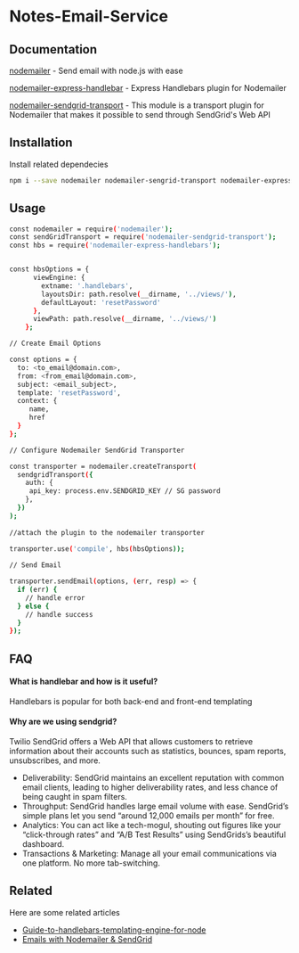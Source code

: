 # Notes-Email-Service


## Documentation

[nodemailer](https://www.npmjs.com/package/nodemailer) -  Send email with node.js with ease

[nodemailer-express-handlebar](https://www.npmjs.com/package/nodemailer-express-handlebars) - Express Handlebars plugin for Nodemailer

[nodemailer-sendgrid-transport](https://www.npmjs.com/package/nodemailer-sendgrid-transport) - This module is a transport plugin for Nodemailer that makes it possible to send through SendGrid's Web API

  
## Installation 

Install related dependecies


```bash
npm i --save nodemailer nodemailer-sengrid-transport nodemailer-express-handlebar

```


## Usage 



```bash 
const nodemailer = require('nodemailer');
const sendGridTransport = require('nodemailer-sendgrid-transport');
const hbs = require('nodemailer-express-handlebars');


const hbsOptions = {
      viewEngine: {
        extname: '.handlebars',
        layoutsDir: path.resolve(__dirname, '../views/'),
        defaultLayout: 'resetPassword'
      },
      viewPath: path.resolve(__dirname, '../views/')
    };

// Create Email Options

const options = {
  to: <to_email@domain.com>,
  from: <from_email@domain.com>, 
  subject: <email_subject>,
  template: 'resetPassword',
  context: {
     name,
     href
  }         
};

// Configure Nodemailer SendGrid Transporter

const transporter = nodemailer.createTransport(
  sendgridTransport({
    auth: {
     api_key: process.env.SENDGRID_KEY // SG password
    },
  })
);
    
//attach the plugin to the nodemailer transporter

transporter.use('compile', hbs(hbsOptions));
    
// Send Email

transporter.sendEmail(options, (err, resp) => {
  if (err) {
    // handle error
  } else {
    // handle success
  }
});
```
## FAQ

#### What is handlebar and how is it useful?

Handlebars is popular for both back-end and front-end templating

#### Why are we using sendgrid?

Twilio SendGrid offers a Web API that allows customers to retrieve information about their accounts such as statistics, bounces, spam reports, unsubscribes, and more. 

- Deliverability: SendGrid maintains an excellent reputation with common email clients, leading to higher deliverability rates, and less chance of being caught in spam filters.
- Throughput: SendGrid handles large email volume with ease. SendGrid’s simple plans let you send “around 12,000 emails per month” for free.
- Analytics: You can act like a tech-mogul, shouting out figures like your “click-through rates” and “A/B Test Results” using SendGrids’s beautiful dashboard.
- Transactions & Marketing: Manage all your email communications via one platform. No more tab-switching.

  
## Related

Here are some related articles

- [Guide-to-handlebars-templating-engine-for-node](https://stackabuse.com/guide-to-handlebars-templating-engine-for-node)
- [Emails with Nodemailer & SendGrid](https://medium.com/code-well-live-forever/emails-with-nodemailer-sendgrid-c98cd37c8e03)


  
